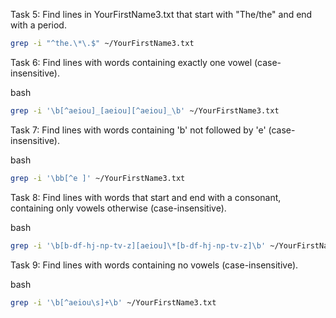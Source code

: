 Task 5: Find lines in YourFirstName3.txt that start with "The/the" and end with a period.

```bash
grep -i "^the.\*\.$" ~/YourFirstName3.txt
```

Task 6: Find lines with words containing exactly one vowel (case-insensitive).

bash

```bash
grep -i '\b[^aeiou]_[aeiou][^aeiou]_\b' ~/YourFirstName3.txt
```

Task 7: Find lines with words containing 'b' not followed by 'e' (case-insensitive).

bash

```bash
grep -i '\bb[^e ]' ~/YourFirstName3.txt
```

Task 8: Find lines with words that start and end with a consonant, containing only vowels otherwise (case-insensitive).

bash

```bash
grep -i '\b[b-df-hj-np-tv-z][aeiou]\*[b-df-hj-np-tv-z]\b' ~/YourFirstName3.txt
```

Task 9: Find lines with words containing no vowels (case-insensitive).

bash

```bash
grep -i '\b[^aeiou\s]+\b' ~/YourFirstName3.txt
```
